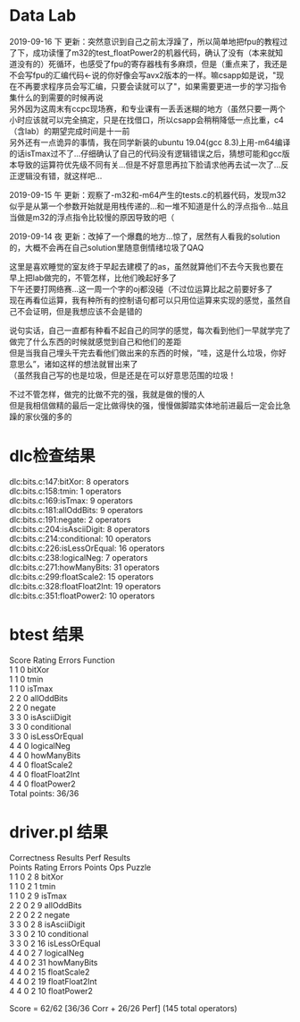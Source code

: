 # Data Lab
2019-09-16 下 更新：突然意识到自己之前太浮躁了，所以简单地把fpu的教程过了下，成功读懂了m32的test_floatPower2的机器代码，确认了没有（本来就知道没有的）死循环，也感受了fpu的寄存器栈有多麻烦，但是（重点来了，我还是不会写fpu的汇编代码←说的你好像会写avx2版本的一样。嘛csapp如是说，"现在不再要求程序员会写汇编，只要会读就可以了"，如果需要更进一步的学习指令集什么的到需要的时候再说  
另外因为这周末有ccpc现场赛，和专业课有一丢丢迷糊的地方（虽然只要一两个小时应该就可以完全搞定，只是在找借口，所以csapp会稍稍降低一点比重，c4（含lab）的期望完成时间是十一前  
另外还有一点诡异的事情，我在同学新装的ubuntu 19.04(gcc 8.3)上用-m64编译的话isTmax过不了...仔细确认了自己的代码没有逻辑错误之后，猜想可能和gcc版本导致的运算符优先级不同有关...但是不好意思再拉下脸请求他再去试一次了...反正逻辑没有错，就这样吧...  
  
2019-09-15 午 更新：观察了-m32和-m64产生的tests.c的机器代码，发现m32似乎是从第一个参数开始就是用栈传递的...和一堆不知道是什么的浮点指令...姑且当做是m32的浮点指令比较慢的原因导致的吧（  
  
2019-09-14 夜 更新：改掉了一个爆蠢的地方...惊了，居然有人看我的solution的，大概不会再在自己solution里随意倒情绪垃圾了QAQ  
  
这里是喜欢睡觉的室友终于早起去建模了的as，虽然就算他们不去今天我也要在早上把lab做完的，不管怎样，比他们晚起好多了  
下午还要打网络赛...这一周一个字的oj都没碰（不过位运算比起之前要好多了  
现在再看位运算，我有种所有的控制语句都可以只用位运算来实现的感觉，虽然自己不会证明，但是我想应该不会是错的  
  
说句实话，自己一直都有种看不起自己的同学的感觉，每次看到他们一早就学完了做完了什么东西的时候就感觉到自己和他们的差距  
但是当我自己埋头干完去看他们做出来的东西的时候，“哇，这是什么垃圾，你好意思么”，诸如这样的想法就冒出来了  
（虽然我自己写的也是垃圾，但是还是在可以好意思范围的垃圾！  
  
不过不管怎样，做完的比做不完的强，我就是做的慢的人  
但是我相信做精的最后一定比做得快的强，慢慢做脚踏实体地前进最后一定会比急躁的家伙强的多的  
  
# dlc检查结果
dlc:bits.c:147:bitXor: 8 operators  
dlc:bits.c:158:tmin: 1 operators  
dlc:bits.c:169:isTmax: 9 operators  
dlc:bits.c:181:allOddBits: 9 operators  
dlc:bits.c:191:negate: 2 operators  
dlc:bits.c:204:isAsciiDigit: 8 operators  
dlc:bits.c:214:conditional: 10 operators  
dlc:bits.c:226:isLessOrEqual: 16 operators  
dlc:bits.c:238:logicalNeg: 7 operators  
dlc:bits.c:271:howManyBits: 31 operators  
dlc:bits.c:299:floatScale2: 15 operators  
dlc:bits.c:328:floatFloat2Int: 19 operators  
dlc:bits.c:351:floatPower2: 10 operators  
   
# btest 结果
Score	Rating	Errors	Function  
 1	1	0	bitXor  
 1	1	0	tmin  
 1	1	0	isTmax  
 2	2	0	allOddBits  
 2	2	0	negate  
 3	3	0	isAsciiDigit  
 3	3	0	conditional  
 3	3	0	isLessOrEqual  
 4	4	0	logicalNeg  
 4	4	0	howManyBits  
 4	4	0	floatScale2  
 4	4	0	floatFloat2Int  
 4	4	0	floatPower2  
Total points: 36/36  

# driver.pl 结果
Correctness Results	Perf Results  
Points	Rating	Errors	Points	Ops	Puzzle  
1	1	0	2	8	bitXor  
1	1	0	2	1	tmin  
1	1	0	2	9	isTmax  
2	2	0	2	9	allOddBits  
2	2	0	2	2	negate  
3	3	0	2	8	isAsciiDigit  
3	3	0	2	10	conditional  
3	3	0	2	16	isLessOrEqual  
4	4	0	2	7	logicalNeg  
4	4	0	2	31	howManyBits  
4	4	0	2	15	floatScale2  
4	4	0	2	19	floatFloat2Int  
4	4	0	2	10	floatPower2  
  
Score = 62/62 [36/36 Corr + 26/26 Perf] (145 total operators)  

